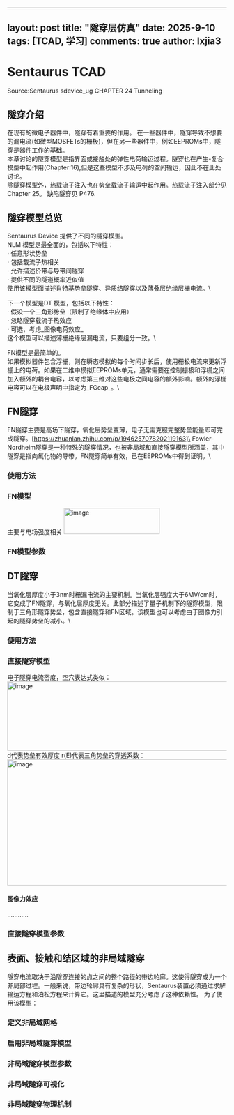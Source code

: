 
---
layout: post
title: "隧穿层仿真"
date:   2025-9-10
tags: [TCAD, 学习]
comments: true
author: lxjia3
---

# Sentaurus TCAD 

Source:Sentaurus sdevice_ug CHAPTER 24 Tunneling

## 隧穿介绍
在现有的微电子器件中，隧穿有着重要的作用。
在一些器件中，隧穿导致不想要的漏电流(如微型MOSFETs的栅极)，但在另一些器件中，例如EEPROMs中，隧穿是器件工作的基础。\
本章讨论的隧穿模型是指界面或接触处的弹性电荷输运过程。隧穿也在产生-复合模型中起作用(Chapter 16),但是这些模型不涉及电荷的空间输运，因此不在此处讨论。\
除隧穿模型外，热载流子注入也在势垒载流子输运中起作用。热载流子注入部分见Chapter 25。 缺陷隧穿见 P476.

## 隧穿模型总览
Sentaurus Device 提供了不同的隧穿模型。\
NLM 模型是最全面的，包括以下特性：\
· 任意形状势垒\
· 包括载流子热相关\
· 允许描述价带与导带间隧穿\
· 提供不同的隧道概率近似值\
使用该模型面描述肖特基势垒隧穿、异质结隧穿以及薄叠层绝缘层栅电流。\

下一个模型是DT 模型，包括以下特性：\
· 假设一个三角形势垒（限制了绝缘体中应用）\
· 忽略隧穿载流子热效应\
· 可选，考虑_图像电荷效应_\
这个模型可以描述薄栅绝缘层漏电流，只要组分一致。\

FN模型是最简单的。\
如果模拟器件包含浮栅，则在瞬态模拟的每个时间步长后，使用栅极电流来更新浮栅上的电荷。如果在二维中模拟EEPROMs单元，通常需要在控制栅极和浮栅之间加入额外的耦合电容，以考虑第三维对这些电极之间电容的额外影响。额外的浮栅电容可以在电极声明中指定为_FGcap_。\
## FN隧穿
FN隧穿主要是高场下隧穿，氧化层势垒变薄，电子无需克服完整势垒能量即可完成隧穿。[https://zhuanlan.zhihu.com/p/1946257078202119163]\
Fowler-Nordheim隧穿是一种特殊的隧穿情况，也被非局域和直接隧穿模型所涵盖，其中隧穿是指向氧化物的导带。FN隧穿简单有效，已在EEPROMs中得到证明。\ 
### 使用方法
### FN模型
主要与电场强度相关
<img width="220" height="60" alt="image" src="https://github.com/user-attachments/assets/260d51dc-0fcd-4fad-bb04-abffd0274b5a" />
### FN模型参数

## DT隧穿
当氧化层厚度小于3nm时栅漏电流的主要机制。当氧化层强度大于6MV/cm时，它变成了FN隧穿，与氧化层厚度无关。此部分描述了量子机制下的隧穿模型，限制于三角形隧穿势垒，包含直接隧穿和FN区域。该模型也可以考虑由于图像力引起的隧穿势垒的减小。\
### 使用方法
### 直接隧穿模型
电子隧穿电流密度，空穴表达式类似：
<img width="798" height="159" alt="image" src="https://github.com/user-attachments/assets/80a7e1fd-2ea6-4eaa-bcb9-f49b258613cd" />
d代表势垒有效厚度
r(E)代表三角势垒的穿透系数：<img width="874" height="289" alt="image" src="https://github.com/user-attachments/assets/37411364-d1c6-43fe-b716-5d6aef80ec79" />

#### 图像力效应
…………
### 直接隧穿模型参数

## 表面、接触和结区域的非局域隧穿
隧穿电流取决于沿隧穿连接的点之间的整个路径的带边轮廓。这使得隧穿成为一个非局部过程。一般来说，带边轮廓具有复杂的形状，Sentaurus装置必须通过求解输运方程和泊松方程来计算它。这里描述的模型充分考虑了这种依赖性。
为了使用该模型：
### 定义非局域网格
### 启用非局域隧穿模型
### 非局域隧穿模型参数
### 非局域隧穿可视化

### 非局域隧穿物理机制










